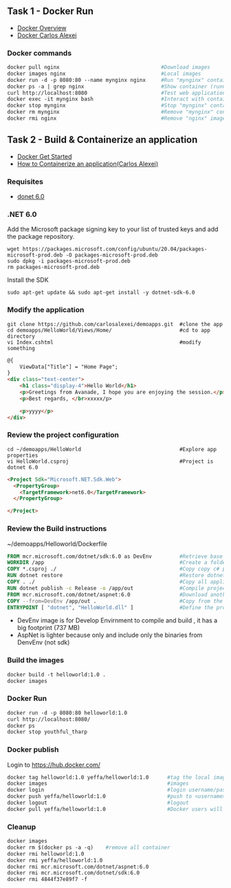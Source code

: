 ## Task 1 - Docker Run

- [Docker Overview](https://docs.docker.com/get-started/overview/)
- [Docker Carlos Alexei](https://github.com/carlosalexei/aks-workshop/blob/main/content/labs/00.docker.md)

### Docker commands

```Dockerfile
docker pull nginx                                 #Download images
docker images nginx                               #Local images
docker run -d -p 8080:80 --name mynginx nginx     #Run "mynginx" container
docker ps -a | grep nginx                         #Show container (running & stopped)
curl http://localhost:8080                        #Test web application
docker exec -it mynginx bash                      #Interact with container,execute bash command : ls -la
docker stop mynginx                               #Stop "mynginx" container
docker rm mynginx                                 #Remove "mynginx" container
docker rmi nginx                                  #Remove "nginx" image
```

## Task 2 - Build & Containerize an application

- [Docker Get Started](https://docs.docker.com/get-started/)
- [How to Containerize an application(Carlos Alexei)](https://github.com/carlosalexei/aks-workshop/blob/main/content/labs/00.docker.md)

### Requisites

- [donet 6.0](https://learn.microsoft.com/en-us/dotnet/core/install/linux-ubuntu#2004)

### .NET 6.0

Add the Microsoft package signing key to your list of trusted keys and add the package repository.

```Shell
wget https://packages.microsoft.com/config/ubuntu/20.04/packages-microsoft-prod.deb -O packages-microsoft-prod.deb
sudo dpkg -i packages-microsoft-prod.deb
rm packages-microsoft-prod.deb
```

Install the SDK

```Shell
sudo apt-get update && sudo apt-get install -y dotnet-sdk-6.0
```
### Modify the application

```Shell
git clone https://github.com/carlosalexei/demoapps.git  #clone the app
cd demoapps/HelloWorld/Views/Home/                      #cd to app directory
vi Index.cshtml                                         #modify something
```
```html
@{
    ViewData["Title"] = "Home Page";
}
<div class="text-center">
    <h1 class="display-4">Hello World</h1>
    <p>Greetings from Avanade, I hope you are enjoying the session.</p>
    <p>Best regards, </br>xxxxx/p>

    <p>yyyy</p>
</div>
```

### Review the project configuration

```Shell
cd ~/demoapps/HelloWorld                                #Explore app properties
vi HelloWorld.csproj                                    #Project is dotnet 6.0
```
```HTML
<Project Sdk="Microsoft.NET.Sdk.Web">
  <PropertyGroup>
    <TargetFramework>net6.0</TargetFramework>
  </PropertyGroup>

</Project>
```

### Review the Build instructions

~/demoapps/Helloworld/Dockerfile

```Dockerfile
FROM mcr.microsoft.com/dotnet/sdk:6.0 as DevEnv         #Retrieve base image that includes sdk
WORKDIR /app                                            #Create a folder
COPY *.csproj ./                                        #Copy copy c# project files
RUN dotnet restore                                      #Restore dotnet libraries for the project
COPY . ./                                               #Copy all application files
RUN dotnet publish -c Release -o /app/out               #Compile project and create production binaries
FROM mcr.microsoft.com/dotnet/aspnet:6.0                #Download another images with aspnet runtime
COPY --from=DevEnv /app/out .                           #Copy from the first image (DevEnv) only the binaries runtime (no libraries copied)
ENTRYPOINT [ "dotnet", "HelloWorld.dll" ]               #Define the process to be executed in the container
```

- DevEnv  image is for Develop Envirnment to compile and build , it has a big footprint (737 MB)
- AspNet is lighter because only and include only the binaries from DenvEnv (not sdk)

### Build the images

```Dockerfile
docker build -t helloworld:1.0 .
docker images
```

### Docker Run

```Dockerfile
docker run -d -p 8080:80 helloworld:1.0
curl http://localhost:8080/
docker ps
docker stop youthful_tharp
```
### Docker publish

Login to https://hub.docker.com/

```Dockerfile
docker tag helloworld:1.0 yeffa/helloworld:1.0      #tag the local image
docker images                                       #images
docker login                                        #login username/password
docker push yeffa/helloworld:1.0                    #push to <username>/<repository>
docker logout                                       #logout
docker pull yeffa/helloworld:1.0                    #Docker users will use docker pull
```

### Cleanup

```Dockerfile
docker images
docker rm $(docker ps -a -q)    #remove all container
docker rmi helloworld:1.0
docker rmi yeffa/helloworld:1.0
docker rmi mcr.microsoft.com/dotnet/aspnet:6.0
docker rmi mcr.microsoft.com/dotnet/sdk:6.0
docker rmi 4844f37e89f7 -f
```

